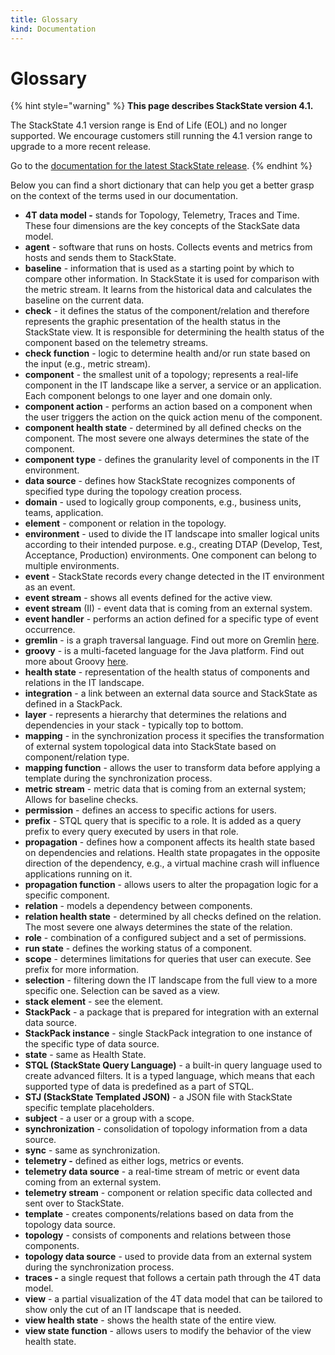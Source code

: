 ```yaml
---
title: Glossary
kind: Documentation
---
```


# Glossary

{% hint style="warning" %}
**This page describes StackState version 4.1.** 

The StackState 4.1 version range is End of Life \(EOL\) and no longer supported. We encourage customers still running the 4.1 version range to upgrade to a more recent release.

Go to the [documentation for the latest StackState release](https://docs.stackstate.com/).
{% endhint %}

Below you can find a short dictionary that can help you get a better grasp on the context of the terms used in our documentation.

* **4T data model -** stands for Topology, Telemetry, Traces and Time. These four dimensions are the key concepts of the StackSate data model.
* **agent** - software that runs on hosts. Collects events and metrics from hosts and sends them to StackState.
* **baseline** - information that is used as a starting point by which to compare other information. In StackState it is used for comparison with the metric stream. It learns from the historical data and calculates the baseline on the current data.
* **check** - it defines the status of the component/relation and therefore represents the graphic presentation of the health status in the StackState view. It is responsible for determining the health status of the component based on the telemetry streams.
* **check function** - logic to determine health and/or run state based on the input \(e.g., metric stream\).
* **component** - the smallest unit of a topology; represents a real-life component in the IT landscape like a server, a service or an application. Each component belongs to one layer and one domain only.
* **component action** - performs an action based on a component when the user triggers the action on the quick action menu of the component.
* **component health state** - determined by all defined checks on the component. The most severe one always determines the state of the component.
* **component type** - defines the granularity level of components in the IT environment.
* **data source** - defines how StackState recognizes components of specified type during the topology creation process.
* **domain** - used to logically group components, e.g., business units, teams, application.
* **element** - component or relation in the topology.
* **environment** - used to divide the IT landscape into smaller logical units according to their intended purpose. e.g., creating DTAP \(Develop, Test, Acceptance, Production\) environments. One component can belong to multiple environments.
* **event** - StackState records every change detected in the IT environment as an event.
* **event stream** - shows all events defined for the active view.
* **event stream** \(II\) - event data that is coming from an external system.
* **event handler** - performs an action defined for a specific type of event occurrence.
* **gremlin** - is a graph traversal language. Find out more on Gremlin [here](https://tinkerpop.apache.org/gremlin.html).
* **groovy** - is a multi-faceted language for the Java platform. Find out more about Groovy [here](https://groovy-lang.org/).
* **health state** - representation of the health status of components and relations in the IT landscape.
* **integration** - a link between an external data source and StackState as defined in a StackPack.
* **layer** - represents a hierarchy that determines the relations and dependencies in your stack - typically top to bottom.
* **mapping** - in the synchronization process it specifies the transformation of external system topological data into StackState based on component/relation type.
* **mapping function** - allows the user to transform data before applying a template during the synchronization process.
* **metric stream** - metric data that is coming from an external system; Allows for baseline checks.
* **permission** - defines an access to specific actions for users.
* **prefix** - STQL query that is specific to a role. It is added as a query prefix to every query executed by users in that role.
* **propagation** - defines how a component affects its health state based on dependencies and relations. Health state propagates in the opposite direction of the dependency, e.g., a virtual machine crash will influence applications running on it.
* **propagation function** - allows users to alter the propagation logic for a specific component.
* **relation** - models a dependency between components.
* **relation health state** - determined by all checks defined on the relation. The most severe one always determines the state of the relation.
* **role** - combination of a configured subject and a set of permissions.
* **run state** - defines the working status of a component.
* **scope** - determines limitations for queries that user can execute. See prefix for more information.
* **selection** - filtering down the IT landscape from the full view to a more specific one. Selection can be saved as a view.
* **stack element** - see the element.
* **StackPack** - a package that is prepared for integration with an external data source.
* **StackPack instance** - single StackPack integration to one instance of the specific type of data source.
* **state** - same as Health State.
* **STQL \(StackState Query Language\)** - a built-in query language used to create advanced filters. It is a typed language, which means that each supported type of data is predefined as a part of STQL.
* **STJ \(StackState Templated JSON\)** - a JSON file with StackState specific template placeholders.
* **subject** - a user or a group with a scope.
* **synchronization** - consolidation of topology information from a data source.
* **sync** - same as synchronization.
* **telemetry -** defined as either logs, metrics or events.
* **telemetry data source** - a real-time stream of metric or event data coming from an external system.
* **telemetry stream** - component or relation specific data collected and sent over to StackState.
* **template** - creates components/relations based on data from the topology data source.
* **topology** - consists of components and relations between those components.
* **topology data source** - used to provide data from an external system during the synchronization process.
* **traces -** a single request that follows a certain path through the 4T data model.
* **view** - a partial visualization of the 4T data model that can be tailored to show only the cut of an IT landscape that is needed.
* **view health state** - shows the health state of the entire view.
* **view state function** - allows users to modify the behavior of the view health state.

